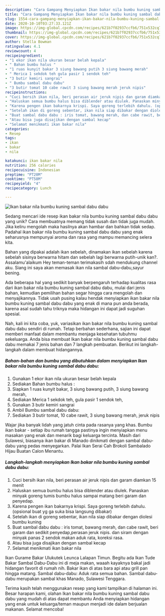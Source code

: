 ```yaml
---
description: "Cara Gampang Menyiapkan Ikan bakar nila bumbu kuning sambal dabu dabu, Lezat Sekali"
title: "Cara Gampang Menyiapkan Ikan bakar nila bumbu kuning sambal dabu dabu, Lezat Sekali"
slug: 1554-cara-gampang-menyiapkan-ikan-bakar-nila-bumbu-kuning-sambal-dabu-dabu-lezat-sekali
date: 2020-10-10T03:27:33.121Z
image: https://img-global.cpcdn.com/recipes/621b7f02937ccfb6/751x532cq70/ikan-bakar-nila-bumbu-kuning-sambal-dabu-dabu-foto-resep-utama.jpg
thumbnail: https://img-global.cpcdn.com/recipes/621b7f02937ccfb6/751x532cq70/ikan-bakar-nila-bumbu-kuning-sambal-dabu-dabu-foto-resep-utama.jpg
cover: https://img-global.cpcdn.com/recipes/621b7f02937ccfb6/751x532cq70/ikan-bakar-nila-bumbu-kuning-sambal-dabu-dabu-foto-resep-utama.jpg
author: Stella Bowman
ratingvalue: 4.1
reviewcount: 4
recipeingredient:
- "1 ekor ikan nila ukuran besar belah kepala"
- " Bahan bumbu halus "
- "1 ruas kunyit bakar 3 siung bawang putih 3 siung bawang merah"
- " Merica 1 sekdok teh gula pasir 1 sendok teh"
- "3 butir kemiri sangrai"
- " Bumbu sambal dabu dabu"
- "3 butir tomat 10 cabe rawit 3 siung bawang merah jeruk nipis"
recipeinstructions:
- "Cuci bersih ikan nila, beri perasan air jeruk nipis dan garam diamkan 15 menit"
- "Haluskan semua bumbu halus bisa diblender atau diulek. Panaskan minyak goreng tumis bumbu halus sampai matang beri garam dan penyedap."
- "Karena pengen ikan bakarnya krispi. Saya goreng terlebih dahulu. (opsional buat yg ga suka bisa langsung dibakar)"
- "Setelah ikan di goreng sebentar, ikan nila siap dibakar dengan diolesi bumbu kuning"
- "Buat sambal dabu dabu : iris tomat, bawang merah, dan cabe rawit, beri garam dan sedikit penyedap,perasan jeruk nipis. dan siram dengan minyak panas 2 sendok makan aduk rata, koreksi rasa."
- "Atau bisa juga disajikan dengan sambal kecap"
- "Selamat menikmati ikan bakar nila"
categories:
- Resep
tags:
- ikan
- bakar
- nila

katakunci: ikan bakar nila 
nutrition: 256 calories
recipecuisine: Indonesian
preptime: "PT20M"
cooktime: "PT58M"
recipeyield: "4"
recipecategory: Lunch

---
```



![Ikan bakar nila bumbu kuning sambal dabu dabu](https://img-global.cpcdn.com/recipes/621b7f02937ccfb6/751x532cq70/ikan-bakar-nila-bumbu-kuning-sambal-dabu-dabu-foto-resep-utama.jpg)

Sedang mencari ide resep ikan bakar nila bumbu kuning sambal dabu dabu yang unik? Cara membuatnya memang tidak susah dan tidak juga mudah. Jika keliru mengolah maka hasilnya akan hambar dan bahkan tidak sedap. Padahal ikan bakar nila bumbu kuning sambal dabu dabu yang enak seharusnya mempunyai aroma dan rasa yang mampu memancing selera kita.

Bahan yang dipakai adalah ikan sebelah, dinamakan ikan sebelah karena sebelah sisinya berwarna hitam dan sebelah lagi berwarna putih-unik kan?. Assalamu&#39;alaikum Hey teman-teman terimakasih sdah mendukung channel aku. Siang ini saya akan memasak ikan nila sambal dabu-dabu,sayur bening.

Ada beberapa hal yang sedikit banyak berpengaruh terhadap kualitas rasa dari ikan bakar nila bumbu kuning sambal dabu dabu, mulai dari jenis bahan, kemudian pemilihan bahan segar hingga cara mengolah dan menyajikannya. Tidak usah pusing kalau hendak menyiapkan ikan bakar nila bumbu kuning sambal dabu dabu yang enak di mana pun anda berada, karena asal sudah tahu triknya maka hidangan ini dapat jadi suguhan spesial.


Nah, kali ini kita coba, yuk, variasikan ikan bakar nila bumbu kuning sambal dabu dabu sendiri di rumah. Tetap berbahan sederhana, sajian ini dapat memberi manfaat dalam membantu menjaga kesehatan tubuhmu sekeluarga. Anda bisa membuat Ikan bakar nila bumbu kuning sambal dabu dabu memakai 7 jenis bahan dan 7 langkah pembuatan. Berikut ini langkah-langkah dalam membuat hidangannya.

<!--inarticleads1-->

##### Bahan-bahan dan bumbu yang dibutuhkan dalam menyiapkan Ikan bakar nila bumbu kuning sambal dabu dabu:

1. Gunakan 1 ekor ikan nila ukuran besar belah kepala
1. Sediakan  Bahan bumbu halus :
1. Siapkan 1 ruas kunyit bakar, 3 siung bawang putih, 3 siung bawang merah,
1. Sediakan  Merica 1 sekdok teh, gula pasir 1 sendok teh,
1. Gunakan 3 butir kemiri sangrai
1. Ambil  Bumbu sambal dabu dabu:
1. Sediakan 3 butir tomat, 10 cabe rawit, 3 siung bawang merah, jeruk nipis


Wajar jika banyak lidah yang jatuh cinta pada rasanya yang khas. Bumbu ikan bakar - setiap ibu rumah tangga pastinya ingin menyiapkan menu masakan yang enak dan menarik bagi keluarga tercinta. Masih dari Sulawesi, biasanya ikan bakar di Manado dinikmati dengan sambal dabu-dabu yang pedas menyegarkan. Palai Ikan Serai Cah Brokoli Sambalado Hijau Buatan Calon Menantu. 

<!--inarticleads2-->

##### Langkah-langkah menyiapkan Ikan bakar nila bumbu kuning sambal dabu dabu:

1. Cuci bersih ikan nila, beri perasan air jeruk nipis dan garam diamkan 15 menit
1. Haluskan semua bumbu halus bisa diblender atau diulek. Panaskan minyak goreng tumis bumbu halus sampai matang beri garam dan penyedap.
1. Karena pengen ikan bakarnya krispi. Saya goreng terlebih dahulu. (opsional buat yg ga suka bisa langsung dibakar)
1. Setelah ikan di goreng sebentar, ikan nila siap dibakar dengan diolesi bumbu kuning
1. Buat sambal dabu dabu : iris tomat, bawang merah, dan cabe rawit, beri garam dan sedikit penyedap,perasan jeruk nipis. dan siram dengan minyak panas 2 sendok makan aduk rata, koreksi rasa.
1. Atau bisa juga disajikan dengan sambal kecap
1. Selamat menikmati ikan bakar nila


Ikan Gurame Bakar Ulukutek Leunca Lalapan Timun. Begitu ada Ikan Tude Bakar Sambal Dabu-Dabu ini di meja makan, waaah kayaknya bakal jadi hidangan favorit di rumah nih. Bakar ikan di atas bara api atau grill pan hingga matang. Sambal dabu-dabu: Aduk rata semua bahan. Sambal dabu-dabu merupakan sambal khas Manado, Sulawesi Tenggara. 

Terima kasih telah menggunakan resep yang kami tampilkan di halaman ini. Besar harapan kami, olahan Ikan bakar nila bumbu kuning sambal dabu dabu yang mudah di atas dapat membantu Anda menyiapkan hidangan yang enak untuk keluarga/teman maupun menjadi ide dalam berjualan makanan. Selamat mencoba!
